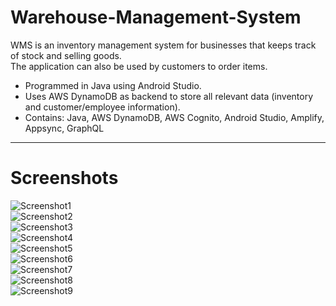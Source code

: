 # Warehouse-Management-System
WMS is an inventory management system for businesses that keeps track of stock and selling goods.  
The application can also be used by customers to order items.
  - Programmed in Java using Android Studio.
  - Uses AWS DynamoDB as backend to store all relevant data (inventory and customer/employee
information).
  - Contains: Java, AWS DynamoDB, AWS Cognito, Android Studio, Amplify, Appsync, GraphQL  
-----
# Screenshots
![Screenshot1](https://user-images.githubusercontent.com/63819456/148456123-bbafacbd-91ad-4f4c-b3ac-67e032f1c9e1.PNG)  
![Screenshot2](https://user-images.githubusercontent.com/63819456/148456128-22439fc5-cfc2-4157-8563-e1388fb999de.PNG)  
![Screenshot3](https://user-images.githubusercontent.com/63819456/148456133-8f98b0a6-6178-4c7a-a5aa-43ec78a295ba.PNG)  
![Screenshot4](https://user-images.githubusercontent.com/63819456/148456138-8090c739-b3c8-4248-9612-7c7ff3e410d1.PNG)  
![Screenshot5](https://user-images.githubusercontent.com/63819456/148456143-86f3facf-1fe6-4cab-a4d1-1e8836445705.PNG)  
![Screenshot6](https://user-images.githubusercontent.com/63819456/148456144-0cab7f3a-32a8-4fd8-81de-d233be827c01.PNG)  
![Screenshot7](https://user-images.githubusercontent.com/63819456/148456146-34dd6485-0d59-45de-81e6-597038a23a34.PNG)  
![Screenshot8](https://user-images.githubusercontent.com/63819456/148456152-5c47c5ac-f158-4c58-9e52-a9302d6cfdb8.PNG)  
![Screenshot9](https://user-images.githubusercontent.com/63819456/148456367-dc5dbc54-cb48-49a2-822f-c6042fbda83c.PNG)  

